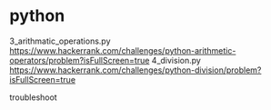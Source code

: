 # python
3_arithmatic_operations.py https://www.hackerrank.com/challenges/python-arithmetic-operators/problem?isFullScreen=true
4_division.py https://www.hackerrank.com/challenges/python-division/problem?isFullScreen=true

troubleshoot